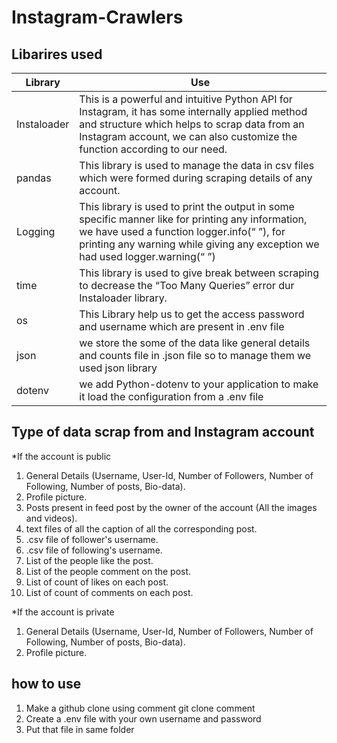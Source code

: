 # Instagram-Crawlers

## Libarires used
Library       | Use
------------- | -------------
Instaloader   | This is a powerful and intuitive Python API for Instagram, it has some internally applied method and structure which helps to scrap data from an Instagram account, we can also customize the function according to our need.
pandas        | This library is used to manage the data in csv files which were formed during scraping details of any account.
Logging       | This library is used to print the output in some specific manner like for printing any information, we have used a function logger.info(“ ”), for printing any warning while giving any exception we had used logger.warning(“ ”)
time          | This library is used to give break between scraping to decrease the “Too Many Queries” error dur Instaloader library.
os            | This Library help us to get the access password and username which are present in .env file
json          | we store the some of the data like general details and counts file in .json file so to manage them we used json library
dotenv        | we add Python-dotenv to your application to make it load the configuration from a .env file


## Type of data scrap from and Instagram account 
*If the account is public 
  1. General Details (Username, User-Id, Number of Followers, Number of Following, Number of posts, Bio-data). 
  2. Profile picture. 
  3. Posts present in feed post by the owner of the account (All the images and videos).
  4. text files of all the caption of all the corresponding post. 
  5. .csv file of follower's username. 
  6. .csv file of following's username.
  7. List of the people like the post.
  8. List of the people comment on the post. 
  9. List of count of likes on each post. 
  10. List of count of comments on each post.
  
*If the account is private 
  1. General Details (Username, User-Id, Number of Followers, Number of Following, Number of posts, Bio-data). 
  2. Profile picture. 

## how to use
1. Make a github clone using comment git clone comment
2. Create a .env file with your own username and password 
3. Put that file in same folder 

